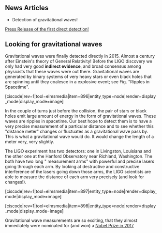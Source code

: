 ## News Articles

* Detection of gravitational waves!

<a href="https://www.ligo.caltech.edu/news/ligo20160211" target="_blank">Press Release of the first direct detection!</a>


## Looking for gravitational waves

Gravitational waves were finally detected directly in 2015. Almost a century after Einstein's theory of General Relativity! Before the LIGO discovery we only had very good **indirect evidence**, and broad consensus among physicists that these waves were out there. Gravitational waves are generated by binary systems of very heavy stars or even black holes that are spinning until they coalesce in a explosive event; see Fig. "Ripples in Spacetime".

[ciscode|rev=1|tool=elmsmedia|item=896|entity_type=node|render=display_mode|display_mode=image]

In the couple of turns just before the collision, the pair of stars or black holes emit large amount of energy in the form of gravitational waves. These waves are ripples in spacetime. Our best hope to detect them is to have a very precise measurement of a particular distance and to see whether this "distance meter" changes or fluctuates as a gravitational wave pass by. This is what a gravitational wave would do. It would change the length of a meter very, very slightly.

The LIGO experiment has two detectors: one in Livingston, Louisiana and the other one at the Hanford Observatory near Richland, Washington. The both have two long " measurement arms" with powerful and precise lasers going through each arm. By looking at destructive and constructive interference of the lasers going down those arms, the LIGO scientists are able to measure the distance of each arm very precisely (and look for changes!).

[ciscode|rev=1|tool=elmsmedia|item=897|entity_type=node|render=display_mode|display_mode=image]

[ciscode|rev=1|tool=elmsmedia|item=898|entity_type=node|render=display_mode|display_mode=image]


Gravitational wave measurements are so exciting, that they almost immediately were nominated for (and won) a 
<a href="https://cen.acs.org/articles/95/web/2017/10/Detection-of-gravitational-waves-wins-2017-Nobel-Prize-in-Physics.html">Nobel Prize in 2017 </a>

